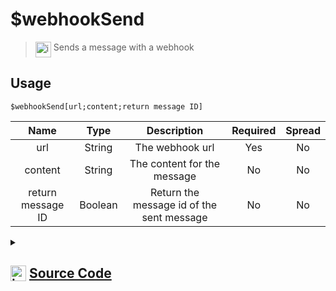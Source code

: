 # $webhookSend
> <img align="top" src="https://upload.wikimedia.org/wikipedia/commons/thumb/e/e4/Infobox_info_icon.svg/160px-Infobox_info_icon.svg.png?20150409153300" alt="image" width="25" height="auto"> Sends a message with a webhook
## Usage
```
$webhookSend[url;content;return message ID]
```
| Name | Type | Description | Required | Spread
| :---: | :---: | :---: | :---: | :---: |
url | String | The webhook url | Yes | No
content | String | The content for the message | No | No
return message ID | Boolean | Return the message id of the sent message | No | No
<details>
<summary>
    
## <img align="top" src="https://cdn4.iconfinder.com/data/icons/iconsimple-logotypes/512/github-512.png" alt="image" width="25" height="auto">  [Source Code](https://github.com/tryforge/ForgeScript-V2/blob/main/src/native/webhookSend.ts)
    
</summary>
    
```ts
import { BaseChannel, Message, TextChannel, WebhookClient } from "discord.js"
import { ArgType, NativeFunction, Return } from "../structures"
import noop from "../functions/noop"

export default new NativeFunction({
    name: "$webhookSend",
    version: "1.0.0",
    description: "Sends a message with a webhook",
    brackets: true,
    unwrap: true,
    args: [
        {
            name: "url",
            description: "The webhook url",
            rest: false,
            required: true,
            type: ArgType.String,
        },
        {
            name: "content",
            description: "The content for the message",
            rest: false,
            type: ArgType.String,
        },
        {
            name: "return message ID",
            description: "Return the message id of the sent message",
            rest: false,
            type: ArgType.Boolean,
        },
    ],
    async execute(ctx, [url, content, returnMessageID]) {
        const web = new WebhookClient({ url })

        ctx.container.content = content || undefined
        const m = await ctx.container.send<Message>(web)
        return Return.success(returnMessageID && m ? m.id : undefined)
    },
})

```
    
</details>